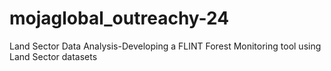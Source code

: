 # mojaglobal_outreachy-24
Land Sector Data Analysis-Developing a FLINT Forest Monitoring tool using Land Sector datasets
